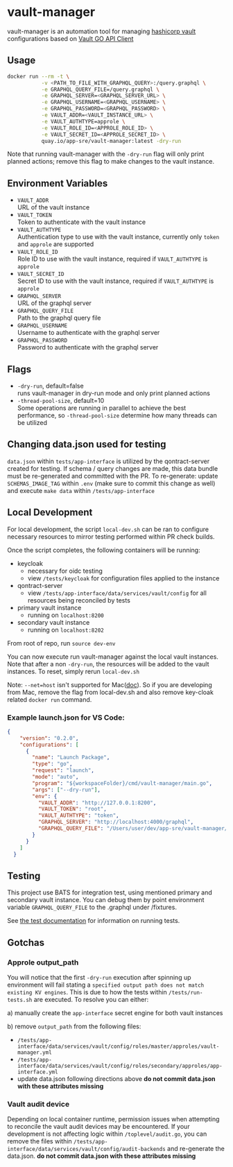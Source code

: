 # vault-manager

vault-manager is an automation tool for managing [hashicorp vault](https://github.com/hashicorp/vault) configurations based on [Vault GO API Client](https://github.com/hashicorp/vault/tree/master/api)

## Usage

```bash
docker run --rm -t \
           -v <PATH_TO_FILE_WITH_GRAPHQL_QUERY>:/query.graphql \
           -e GRAPHQL_QUERY_FILE=/query.graphql \
           -e GRAPHQL_SERVER=<GRAPHQL_SERVER_URL> \
           -e GRAPHQL_USERNAME=<GRAPHQL_USERNAME> \
           -e GRAPHQL_PASSWORD=<GRAPHQL_PASSWORD> \
           -e VAULT_ADDR=<VAULT_INSTANCE_URL> \
           -e VAULT_AUTHTYPE=approle \
           -e VAULT_ROLE_ID=<APPROLE_ROLE_ID> \
           -e VAULT_SECRET_ID=<APPROLE_SECRET_ID> \
           quay.io/app-sre/vault-manager:latest -dry-run
```

Note that running vault-manager with the `-dry-run` flag will only print planned actions;
remove this flag to make changes to the vault instance.

## Environment Variables

- `VAULT_ADDR`<br>
URL of the vault instance
- `VAULT_TOKEN`<br>
Token to authenticate with the vault instance
- `VAULT_AUTHTYPE`<br>
Authentication type to use with the vault instance, currently only `token` and `approle` are supported
- `VAULT_ROLE_ID`<br>
Role ID to use with the vault instance, required if `VAULT_AUTHTYPE` is `approle`
- `VAULT_SECRET_ID`<br>
Secret ID to use with the vault instance, required if `VAULT_AUTHTYPE` is `approle`
- `GRAPHQL_SERVER`<br>
URL of the graphql server
- `GRAPHQL_QUERY_FILE`<br>
Path to the graphql query file
- `GRAPHQL_USERNAME`<br>
Username to authenticate with the graphql server
- `GRAPHQL_PASSWORD`<br>
Password to authenticate with the graphql server

## Flags

- `-dry-run`, default=false<br>
runs vault-manager in dry-run mode and only print planned actions
- `-thread-pool-size`, default=10<br>
Some operations are running in parallel to achieve the best performance,
so `-thread-pool-size` determine how many threads can be utilized

## Changing data.json used for testing

`data.json` within `tests/app-interface` is utilized by the qontract-server created for testing. If schema / query changes are made, this data bundle must be re-generated and committed with the PR. To re-generate: update `SCHEMAS_IMAGE_TAG` within `.env` (make sure to commit this change as well) and execute `make data` within `/tests/app-interface`

## Local Development

For local development, the script `local-dev.sh` can be ran to configure necessary resources to mirror testing performed within PR check builds.

Once the script completes, the following containers will be running:
* keycloak
    * necessary for oidc testing
    * view `/tests/keycloak` for configuration files applied to the instance
* qontract-server
    * view `/tests/app-interface/data/services/vault/config` for all resources being reconciled by tests
* primary vault instance
    * running on `localhost:8200`
* secondary vault instance
    * running on `localhost:8202`

From root of repo, run `source dev-env`

You can now execute run vault-manager against the local vault instances. Note that after a non `-dry-run`, the resources will be added to the vault instances. To reset, simply rerun `local-dev.sh`

Note: `--net=host` isn't supported for Mac([doc](https://docs.docker.com/network/drivers/host/)). So if you are developing from Mac, remove the flag from local-dev.sh and also remove key-cloak related `docker run` command.

### Example launch.json for VS Code:

```json
{
    "version": "0.2.0",
    "configurations": [
      {
        "name": "Launch Package",
        "type": "go",
        "request": "launch",
        "mode": "auto",
        "program": "${workspaceFolder}/cmd/vault-manager/main.go",
        "args": ["--dry-run"],
        "env": {
          "VAULT_ADDR": "http://127.0.0.1:8200",
          "VAULT_TOKEN": "root",
          "VAULT_AUTHTYPE": "token",
          "GRAPHQL_SERVER": "http://localhost:4000/graphql",
          "GRAPHQL_QUERY_FILE": "/Users/user/dev/app-sre/vault-manager/query.graphql"
        }
      }
    ]
  }
```

## Testing

This project use BATS for integration test, using mentioned primary and secondary vault instance. You can debug them by point environment variable `GRAPHQL_QUERY_FILE` to the .graphql under /fixtures.

See [the test documentation](tests/README.md) for information on running tests.

## Gotchas

### Approle output_path

You will notice that the first `-dry-run` execution after spinning up environment will fail stating a `specified output path does not match existing KV engines`. This is due to how the tests within `/tests/run-tests.sh` are executed.
To resolve you can either:

a) manually create the `app-interface` secret engine for both vault instances

b) remove `output_path` from the following files:
* `/tests/app-interface/data/services/vault/config/roles/master/approles/vault-manager.yml`
* `/tests/app-interface/data/services/vault/config/roles/secondary/approles/app-interface.yml`
* update data.json following directions above **do not commit data.json with these attributes missing**

### Vault audit device

Depending on local container runtime, permission issues when attempting to reconcile the vault audit devices may be encountered. If your development is not affecting logic within `/toplevel/audit.go`, you can remove the files within `/tests/app-interface/data/services/vault/config/audit-backends` and re-generate the data.json. **do not commit data.json with these attributes missing**
